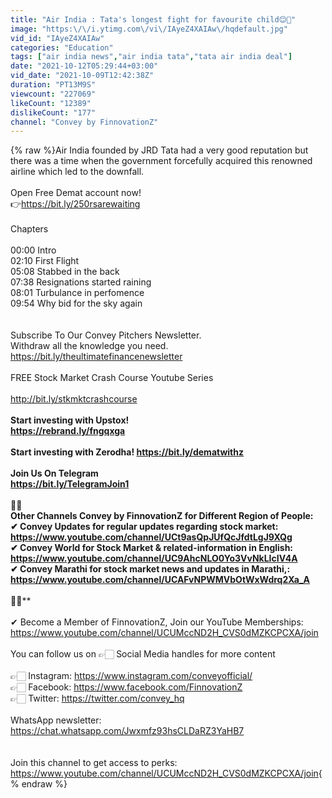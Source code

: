 ```yaml
---
title: "Air India : Tata's longest fight for favourite child😊🙏"
image: "https:\/\/i.ytimg.com\/vi\/IAyeZ4XAIAw\/hqdefault.jpg"
vid_id: "IAyeZ4XAIAw"
categories: "Education"
tags: ["air india news","air india tata","tata air india deal"]
date: "2021-10-12T05:29:44+03:00"
vid_date: "2021-10-09T12:42:38Z"
duration: "PT13M9S"
viewcount: "227069"
likeCount: "12389"
dislikeCount: "177"
channel: "Convey by FinnovationZ"
---
```

{% raw %}Air India founded by JRD Tata had a very good reputation but there was a time when the government forcefully acquired this renowned airline which led to the downfall.<br /><br />Open Free Demat account now!<br />👉<a rel="nofollow" target="blank" href="https://bit.ly/250rsarewaiting">https://bit.ly/250rsarewaiting</a><br /><br />Chapters<br /><br />00:00 Intro<br />02:10 First Flight<br />05:08 Stabbed in the back<br />07:38 Resignations started raining<br />08:01 Turbulance in perfomence<br />09:54 Why bid for the sky again<br /><br /><br />Subscribe To Our Convey Pitchers Newsletter. <br />Withdraw all the knowledge you need. <br /><a rel="nofollow" target="blank" href="https://bit.ly/theultimatefinancenewsletter">https://bit.ly/theultimatefinancenewsletter</a><br /><br />FREE Stock Market Crash Course Youtube Series<br /><br /><a rel="nofollow" target="blank" href="http://bit.ly/stkmktcrashcourse">http://bit.ly/stkmktcrashcourse</a><br />**********************************************<br />Start investing with Upstox!<br /><a rel="nofollow" target="blank" href="https://rebrand.ly/fngqxga">https://rebrand.ly/fngqxga</a><br /><br />Start investing with Zerodha! <a rel="nofollow" target="blank" href="https://bit.ly/dematwithz">https://bit.ly/dematwithz</a> <br /><br />Join Us On Telegram<br /><a rel="nofollow" target="blank" href="https://bit.ly/TelegramJoin1">https://bit.ly/TelegramJoin1</a><br /><br />**********************🙏🏻**********************<br />Other Channels Convey by FinnovationZ for Different Region of People: <br />✔ Convey Updates for regular updates regarding stock market: <a rel="nofollow" target="blank" href="https://www.youtube.com/channel/UCt9asQpJUfQcJfdtLgJ9XQg">https://www.youtube.com/channel/UCt9asQpJUfQcJfdtLgJ9XQg</a>  <br />✔ Convey World for Stock Market &amp; related-information in English: <br /><a rel="nofollow" target="blank" href="https://www.youtube.com/channel/UC9AhcNLO0Yo3VvNkLIcIV4A">https://www.youtube.com/channel/UC9AhcNLO0Yo3VvNkLIcIV4A</a><br />✔ Convey Marathi for stock market news and updates in Marathi,:<br /><a rel="nofollow" target="blank" href="https://www.youtube.com/channel/UCAFvNPWMVbOtWxWdrq2Xa_A">https://www.youtube.com/channel/UCAFvNPWMVbOtWxWdrq2Xa_A</a><br /><br />**********************🙏🏻**********************<br /><br />✔ Become a Member of FinnovationZ, Join our YouTube Memberships: <br /><a rel="nofollow" target="blank" href="https://www.youtube.com/channel/UCUMccND2H_CVS0dMZKCPCXA/join">https://www.youtube.com/channel/UCUMccND2H_CVS0dMZKCPCXA/join</a><br /><br />You can follow us on 👉🏻 Social Media handles for more content <br />     <br />👉🏻 Instagram: <a rel="nofollow" target="blank" href="https://www.instagram.com/conveyofficial/">https://www.instagram.com/conveyofficial/</a><br />👉🏻 Facebook: <a rel="nofollow" target="blank" href="https://www.facebook.com/FinnovationZ">https://www.facebook.com/FinnovationZ</a><br />👉🏻 Twitter: <a rel="nofollow" target="blank" href="https://twitter.com/convey_hq">https://twitter.com/convey_hq</a><br /><br />WhatsApp newsletter: <a rel="nofollow" target="blank" href="https://chat.whatsapp.com/Jwxmfz93hsCLDaRZ3YaHB7">https://chat.whatsapp.com/Jwxmfz93hsCLDaRZ3YaHB7</a><br /><br /><br />Join this channel to get access to perks:<br /><a rel="nofollow" target="blank" href="https://www.youtube.com/channel/UCUMccND2H_CVS0dMZKCPCXA/join">https://www.youtube.com/channel/UCUMccND2H_CVS0dMZKCPCXA/join</a>{% endraw %}
